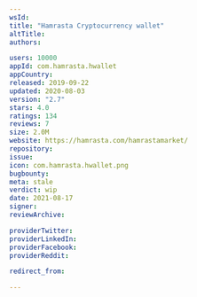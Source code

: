 ```yaml
---
wsId: 
title: "Hamrasta Cryptocurrency wallet"
altTitle: 
authors:

users: 10000
appId: com.hamrasta.hwallet
appCountry: 
released: 2019-09-22
updated: 2020-08-03
version: "2.7"
stars: 4.0
ratings: 134
reviews: 7
size: 2.0M
website: https://hamrasta.com/hamrastamarket/
repository: 
issue: 
icon: com.hamrasta.hwallet.png
bugbounty: 
meta: stale
verdict: wip
date: 2021-08-17
signer: 
reviewArchive:

providerTwitter: 
providerLinkedIn: 
providerFacebook: 
providerReddit: 

redirect_from:

---
```


